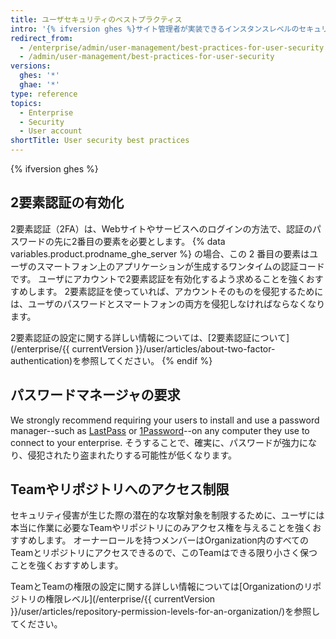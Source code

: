 ```yaml
---
title: ユーザセキュリティのベストプラクティス
intro: '{% ifversion ghes %}サイト管理者が実装できるインスタンスレベルのセキュリティ対策（SSL、Subdomain Isolation、ファイアウォールの設定）以外では、{% else %}{% endif %}Enterprise を保護するためにユーザが実行できるステップがあります。'
redirect_from:
  - /enterprise/admin/user-management/best-practices-for-user-security
  - /admin/user-management/best-practices-for-user-security
versions:
  ghes: '*'
  ghae: '*'
type: reference
topics:
  - Enterprise
  - Security
  - User account
shortTitle: User security best practices
---
```


{% ifversion ghes %}
## 2要素認証の有効化

2要素認証（2FA）は、Webサイトやサービスへのログインの方法で、認証のパスワードの先に2番目の要素を必要とします。 {% data variables.product.prodname_ghe_server %} の場合、この 2 番目の要素はユーザのスマートフォン上のアプリケーションが生成するワンタイムの認証コードです。 ユーザにアカウントで2要素認証を有効化するよう求めることを強くおすすめします。 2要素認証を使っていれば、アカウントそのものを侵犯するためには、ユーザのパスワードとスマートフォンの両方を侵犯しなければならなくなります。

2要素認証の設定に関する詳しい情報については、[2要素認証について](/enterprise/{{ currentVersion }}/user/articles/about-two-factor-authentication)を参照してください。
{% endif %}

## パスワードマネージャの要求

We strongly recommend requiring your users to install and use a password manager--such as [LastPass](https://lastpass.com/) or [1Password](https://1password.com/)--on any computer they use to connect to your enterprise. そうすることで、確実に、パスワードが強力になり、侵犯されたり盗まれたりする可能性が低くなります。

## Teamやリポジトリへのアクセス制限

セキュリティ侵害が生じた際の潜在的な攻撃対象を制限するために、ユーザには本当に作業に必要なTeamやリポジトリにのみアクセス権を与えることを強くおすすめします。 オーナーロールを持つメンバーはOrganization内のすべてのTeamとリポジトリにアクセスできるので、このTeamはできる限り小さく保つことを強くおすすめします。

TeamとTeamの権限の設定に関する詳しい情報については[Organizationのリポジトリの権限レベル](/enterprise/{{ currentVersion }}/user/articles/repository-permission-levels-for-an-organization/)を参照してください。

